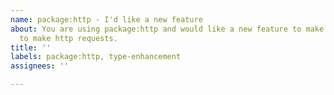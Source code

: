 ```yaml
---
name: package:http - I'd like a new feature
about: You are using package:http and would like a new feature to make it  easier
  to make http requests.
title: ''
labels: package:http, type-enhancement
assignees: ''

---
```



